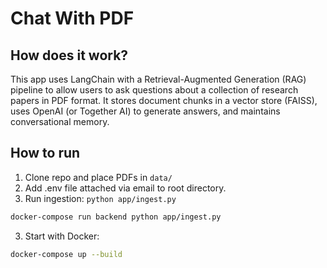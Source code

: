 # Chat With PDF

## How does it work?

This app uses LangChain with a Retrieval-Augmented Generation (RAG) pipeline to allow users to ask questions about a collection of research papers in PDF format. It stores document chunks in a vector store (FAISS), uses OpenAI (or Together AI) to generate answers, and maintains conversational memory.

## How to run

1. Clone repo and place PDFs in `data/`
2. Add .env file attached via email to root directory.
3. Run ingestion: `python app/ingest.py`

```bash
docker-compose run backend python app/ingest.py
```

3. Start with Docker:

```bash
docker-compose up --build
```
